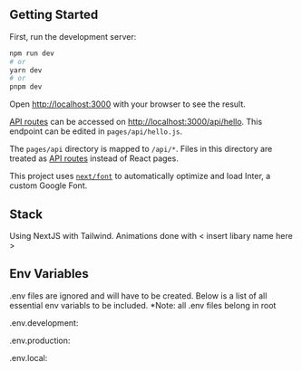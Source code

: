 
## Getting Started

First, run the development server:
```bash
npm run dev
# or
yarn dev
# or
pnpm dev
```

Open [http://localhost:3000](http://localhost:3000) with your browser to see the result.

[API routes](https://nextjs.org/docs/api-routes/introduction) can be accessed on [http://localhost:3000/api/hello](http://localhost:3000/api/hello). This endpoint can be edited in `pages/api/hello.js`.

The `pages/api` directory is mapped to `/api/*`. Files in this directory are treated as [API routes](https://nextjs.org/docs/api-routes/introduction) instead of React pages.

This project uses [`next/font`](https://nextjs.org/docs/basic-features/font-optimization) to automatically optimize and load Inter, a custom Google Font.


## Stack

Using NextJS with Tailwind. Animations done with < insert libary name here > 


## Env Variables
.env files are ignored and will have to be created. Below is a list of all essential env variabls to be included.
*Note: all .env files belong in root

.env.development:
<any dev env variable here>

.env.production:
<any production variables here>

.env.local:
<any env variables to override>



